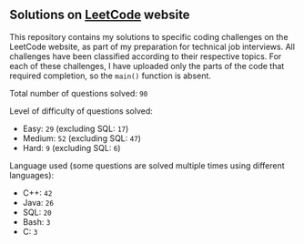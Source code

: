 ## Solutions on [LeetCode](https://leetcode.com/) website

This repository contains my solutions to specific coding challenges on the LeetCode website, as part of my preparation for technical job interviews. All challenges have been classified according to their respective topics. For each of these challenges, I have uploaded only the parts of the code that required completion, so the `main()` function is absent.

Total number of questions solved: `90`

Level of difficulty of questions solved:
* Easy: `29` (excluding SQL: `17`)
* Medium: `52` (excluding SQL: `47`)
* Hard: `9` (excluding SQL: `6`)

Language used (some questions are solved multiple times using different languages):
* C++: `42`
* Java: `26`
* SQL: `20`
* Bash: `3`
* C: `3`
